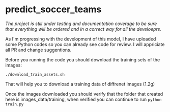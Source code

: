 # predict_soccer_teams 

*The project is still under testing and documentation coverage to be sure that everything will be ordered and in a correct way for all the develoeprs.*


As I'm progressing with the development of this model, I have uploaded some Python codes so you can already see code for review.
I will appriciate all PR and change suggentions.

Before you running the code you should download the training sets of the images:

`./download_train_assets.sh`

That will help you to download a training data of diffrenet images (1.2g)

Once the images downloaded you should verify that the folder that created here is images_data/training,
when verified you can continue to run `python train.py`

